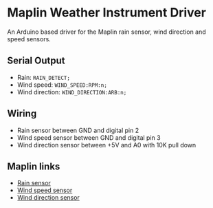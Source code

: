 Maplin Weather Instrument Driver
================================

An Arduino based driver for the Maplin rain sensor, wind direction and speed sensors.

Serial Output
-------------

- Rain: ```RAIN_DETECT;```
- Wind speed: ```WIND_SPEED:RPM:n;```
- Wind direction: ```WIND_DIRECTION:ARB:n;```

Wiring
------

- Rain sensor between GND and digital pin 2
- Wind speed sensor between GND and digital pin 3
- Wind direction sensor between +5V and A0 with 10K pull down

Maplin links
------------

- [Rain sensor](http://www.maplin.co.uk/p/maplin-replacement-rain-gauge-for-n25frn96fyn96gy-n77nf)
- [Wind speed sensor](http://www.maplin.co.uk/p/maplin-replacement-wind-speed-sensor-for-n96fy-n82nf)
- [Wind direction sensor](http://www.maplin.co.uk/p/maplin-replacement-wind-direction-sensor-for-n96fyn96gy-n81nf)
